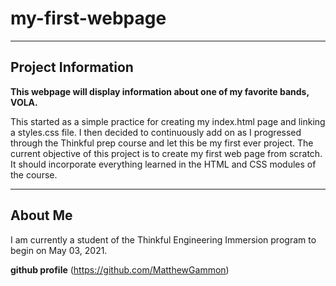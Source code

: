 # my-first-webpage
---

## Project Information
**This webpage will display information about one of my favorite bands, VOLA.**

This started as a simple practice for creating my index.html page and linking a styles.css file. 
I then decided to continuously add on as I progressed through the Thinkful prep course and let this be my first ever project. 
The current objective of this project is to create my first web page from scratch. It should incorporate everything learned in the HTML and CSS modules of the course.

---

## About Me
I am currently a student of the Thinkful Engineering Immersion program to begin on May 03, 2021. 

**github profile** (https://github.com/MatthewGammon)
